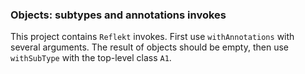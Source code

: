 ### Objects: subtypes and annotations invokes

This project contains `Reflekt` invokes.
First use `withAnnotations` with several arguments. The result of objects should be empty,
then use `withSubType` with the top-level class `A1`.
